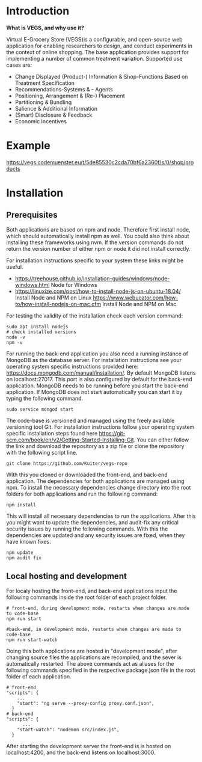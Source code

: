 # Introduction

**What is VEGS, and why use it?**

Virtual E-Grocery Store (VEGS)is a configurable, and open-source web application for enabling researchers to design, and conduct experiments in the context of online shopping. The base application provides support for implementing a number of common treatment variation. Supported use cases are:

- Change Displayed (Product-) Information \& Shop-Functions Based on Treatment Specification
- Recommendations-Systems & - Agents
- Positioning, Arrangement & (Re-) Placement
- Partitioning & Bundling
- Salience & Additional Information
- (Smart) Disclosure & Feedback
- Economic Incentives

# Example

https://vegs.codemuenster.eu/t/5de85530c2cda70bf6a2360f/s/0/shop/products

# Installation

## Prerequisites

Both applications are based on npm and node. Therefore first install node, which should automatically install npm as well. You could also think about installing these frameworks using nvm. If the version commands do not return the version number of either npm or node it did not install correctly. 

For installation instructions specific to your system these links might be useful. 


- https://treehouse.github.io/installation-guides/windows/node-windows.html Node for Windows
- https://linuxize.com/post/how-to-install-node-js-on-ubuntu-18.04/ Install Node and NPM on Linux
https://www.webucator.com/how-to/how-install-nodejs-on-mac.cfm Install Node and NPM on Mac

For testing the validity of the installation check each version command:

```
sudo apt install nodejs
# check installed versions
node -v
npm -v
```

For running the back-end application you also need a running instance of MongoDB as the database server. For installation instructions see your operating system specific instructions provided here: https://docs.mongodb.com/manual/installation/. By default MongoDB listens on localhost:27017. This port is also configured by default for the back-end application. MongoDB needs to be running before you start the back-end application. If MongoDB does not start automatically you can start it by typing the following command.

```
sudo service mongod start
```

The code-base is versioned and managed using the freely available versioning tool Git. For installation instructions follow your operating system specific installation steps found here https://git-scm.com/book/en/v2/Getting-Started-Installing-Git. You can either follow the link and download the repository as a zip file or clone the repository with the following script line.

```
git clone https://github.com/Kuiter/vegs-repo
```

With this you cloned or downloaded the front-end, and back-end application. The dependencies for both applications are managed using npm. To install the necessary dependencies change directory into the root folders for both applications and run the following command:

```
npm install
```

This will install all necessary dependencies to run the applications. After this you might want to update the dependencies, and audit-fix any critical security issues by running the following commands. With this the dependencies are updated and any security issues are fixed, when they have known fixes.

```
npm update
npm audit fix
```

## Local hosting and development

For localy hosting the front-end, and back-end applications input the following commands inside the root folder of each project folder. 

```
# front-end, during development mode, restarts when changes are made to code-base
npm run start

#back-end, in development mode, restarts when changes are made to code-base
npm run start-watch
```

Doing this both applications are hosted in "development mode", after changing source files the applications are recompiled, and the sever is automatically restarted. The above commands act as aliases for the following commands specified in the respective package.json file in the root folder of each application.

```
# front-end
"scripts": {
    ...
    "start": "ng serve --proxy-config proxy.conf.json",
  }
# back-end
"scripts": {
	  ...
    "start-watch": "nodemon src/index.js",
  } 
```

After starting the development server the front-end is is hosted on localhost:4200, and the back-end listens on localhost:3000.
